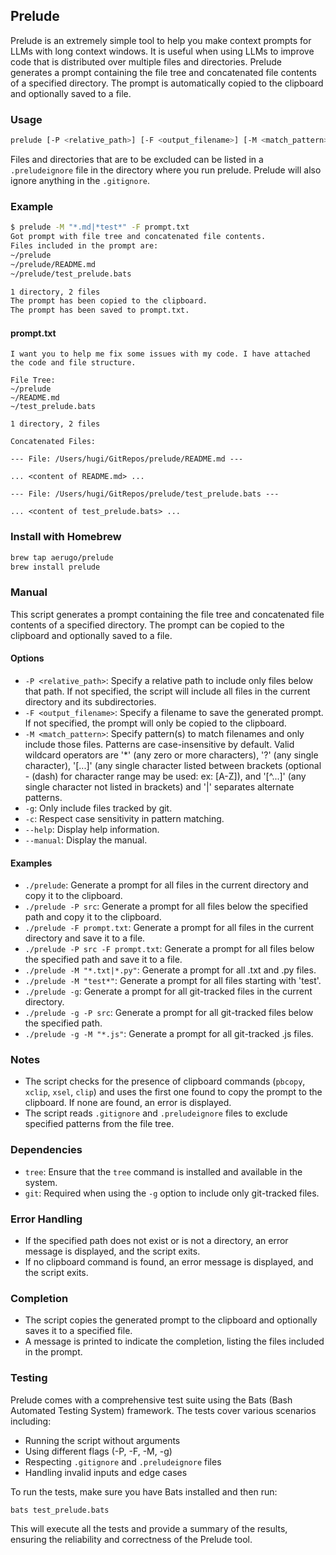 ## Prelude

Prelude is an extremely simple tool to help you make context prompts for LLMs with long context windows. It is useful when using LLMs to improve code that is distributed over multiple files and directories. Prelude generates a prompt containing the file tree and concatenated file contents of a specified directory. The prompt is automatically copied to the clipboard and optionally saved to a file.

### Usage

```sh
prelude [-P <relative_path>] [-F <output_filename>] [-M <match_pattern>] [-g] [--help] [--manual]
```

Files and directories that are to be excluded can be listed in a `.preludeignore` file in the directory where you run prelude. Prelude will also ignore anything in the `.gitignore`.

### Example

```sh
$ prelude -M "*.md|*test*" -F prompt.txt
Got prompt with file tree and concatenated file contents.
Files included in the prompt are:
~/prelude
~/prelude/README.md
~/prelude/test_prelude.bats

1 directory, 2 files
The prompt has been copied to the clipboard.
The prompt has been saved to prompt.txt.
```

#### prompt.txt

```plaintext
I want you to help me fix some issues with my code. I have attached the code and file structure.

File Tree:
~/prelude
~/README.md
~/test_prelude.bats

1 directory, 2 files

Concatenated Files:

--- File: /Users/hugi/GitRepos/prelude/README.md ---

... <content of README.md> ...

--- File: /Users/hugi/GitRepos/prelude/test_prelude.bats ---

... <content of test_prelude.bats> ...
```

### Install with Homebrew

```sh
brew tap aerugo/prelude
brew install prelude
```

### Manual

This script generates a prompt containing the file tree and concatenated file contents of a specified directory. The prompt can be copied to the clipboard and optionally saved to a file.


#### Options

- `-P <relative_path>`: Specify a relative path to include only files below that path. If not specified, the script will include all files in the current directory and its subdirectories.
- `-F <output_filename>`: Specify a filename to save the generated prompt. If not specified, the prompt will only be copied to the clipboard.
- `-M <match_pattern>`: Specify pattern(s) to match filenames and only include those files. Patterns are case-insensitive by default.  Valid wildcard operators are '*' (any zero or more characters), '?' (any single character), '[...]' (any single character listed between brackets (optional - (dash) for character range may be used: ex: [A-Z]), and '[^...]' (any single character not listed in brackets) and '|' separates alternate patterns.
- `-g`: Only include files tracked by git.
- `-c`: Respect case sensitivity in pattern matching. 
- `--help`: Display help information.
- `--manual`: Display the manual.


#### Examples

- `./prelude`: Generate a prompt for all files in the current directory and copy it to the clipboard.
- `./prelude -P src`: Generate a prompt for all files below the specified path and copy it to the clipboard.
- `./prelude -F prompt.txt`: Generate a prompt for all files in the current directory and save it to a file.
- `./prelude -P src -F prompt.txt`: Generate a prompt for all files below the specified path and save it to a file.
- `./prelude -M "*.txt|*.py"`: Generate a prompt for all .txt and .py files.
- `./prelude -M "test*"`: Generate a prompt for all files starting with 'test'.
- `./prelude -g`: Generate a prompt for all git-tracked files in the current directory.
- `./prelude -g -P src`: Generate a prompt for all git-tracked files below the specified path.
- `./prelude -g -M "*.js"`: Generate a prompt for all git-tracked .js files.

### Notes

- The script checks for the presence of clipboard commands (`pbcopy`, `xclip`, `xsel`, `clip`) and uses the first one found to copy the prompt to the clipboard. If none are found, an error is displayed.
- The script reads `.gitignore` and `.preludeignore` files to exclude specified patterns from the file tree.

### Dependencies

- `tree`: Ensure that the `tree` command is installed and available in the system.
- `git`: Required when using the `-g` option to include only git-tracked files.

### Error Handling

- If the specified path does not exist or is not a directory, an error message is displayed, and the script exits.
- If no clipboard command is found, an error message is displayed, and the script exits.

### Completion

- The script copies the generated prompt to the clipboard and optionally saves it to a specified file.
- A message is printed to indicate the completion, listing the files included in the prompt.

### Testing

Prelude comes with a comprehensive test suite using the Bats (Bash Automated Testing System) framework. The tests cover various scenarios including:

- Running the script without arguments
- Using different flags (-P, -F, -M, -g)
- Respecting `.gitignore` and `.preludeignore` files
- Handling invalid inputs and edge cases

To run the tests, make sure you have Bats installed and then run:

```sh
bats test_prelude.bats
```

This will execute all the tests and provide a summary of the results, ensuring the reliability and correctness of the Prelude tool.
